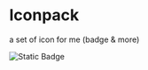 # Iconpack
a set of icon for me (badge &amp; more)

<img alt="Static Badge" src="https://img.shields.io/badge/KS%20Laboratories-%231f2029?style=for-the-badge&logo=data%3Aimage%2Fpng%3Bbase64%2CiVBORw0KGgoAAAANSUhEUgAAADwAAAA8CAYAAAA6%2FNlyAAAEAklEQVRogd2bTWhdRRTHf0ZRUgiiG7tonUEEnSoIIiJmV6UrjS78QBRLNxIEv4JGammxFKWotWhLFq0rxQjiRu1KtFAKXdSFCuqABZkBF%2BKiaAWDwUSZeBNeXt57d87MvPvy3n93751z7vzemTcfZ%2BZeRgEpbaaB6crTMvCid%2FZ0Cd%2BtUtqE%2Bn4E3Cwwu%2BCdfXj14opCddkK3NZyfUppc18foB8BHhXaHGi9GCtbnzWNV9A7SzlU2gSfbwjNvvDOftZ6o1%2FA9AH6JeB6QfklYKb9Zj%2BBKQWttNkGvCw0m%2FPO%2FtB%2Bs9%2FAFIIOTXmLoPxF4NVOD5oAJgdaaXM38JjQbL93NkBvUFPApEArbUL93hG%2B53vgRLeHTQKTAP0kcIfwHc97Z%2F%2Fp9rBpYGKhlTYTwGGh70%2B9s1%2F1KjAIYCKh9wHXCXwudhqG2lUK%2BO8Em67QSpsbgBeE%2Fo56Z3%2BuK1QKeA44n2DXDfpt4EqBn1%2BB12IKFgH2zv4B7CoBrbS5F3hA6GOvd%2FbPmIJFVkurUtpcHeavwJ0J5gvAg1V0bxHYfQ3c5Z1djilcFJh86H8T6jTpnT0XW7h4L53ZvKWw8xLYlRdUi%2FetkeXD%2F%2BSYd3axrmBmpGP0F3CTd%2FYXiVEA%2FrZt8V6nz4GHNgH0Ae%2FsIalRSpO%2BH%2FhEaVM7bGQ2756ugbdSDFP%2Fw4OGnvXOLqQYjlVrzaguvU2Dgj7rnf041XjMOztfrUqGAToMW89m2P%2FfpL2zHw4JdOgor020XdHaf3hIoK%2FKTRdtGOiVNo8D7yd2aE0NWaHDSsp7d5zZjDJ016ncqEL3nLuOInTtZH3UoKNWJ6MEHb0cGxVo0fpzFKDFGY9hh05K8QwzdHJOa1ihs5J4SpsngA8SzQcCnZvEyzkj0tSCY13eO6dJh82unwQJwG5qMtJTORF%2BpQAsDUf6ZGovHTa7rHD%2Fp05NRNqnRvhIYViainTKxOMe4EupnUDSSD8j6Dx%2Fl04tg%2BNvgFszoeoUDS2VtEk%2FlQC7lFCv6OYtVTSw0uYaQLq1EQ6C7u53YlAiSYQPClOkC9UOQSPZ0FhFASttdgBPC30fXt3Z20zQsRE%2BClwu8Bs2u95cdyMfWnrIpaNqgZU2U9WYJ1HHza5M6PEEmw3qCVw1oyNCn2d6bXZlQmerLsLPATcKXrJc2fTUIKG7Aittwim4%2FUJ%2F73lnv4spOCjoXhF%2BHZgQ%2BLok%2FYEGAd0RWGlzO7BH6Ougd%2FY3aQWaht4AXH0q865wYXEBOJ5aiSahO0U4fCYzKfQzkzvRbwp6HXDGpzKnSlSmCej2CIcvR7YL7JdKzYBW1W%2FotYVztZgOM6qoYaVSOIH%2BY%2BlKBWilTQCebelLwhHhPAH%2FAfspCiol4EcUAAAAAElFTkSuQmCC&logoSize=100%25&labelColor=%23eef4fc">